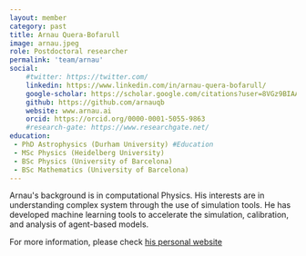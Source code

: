 ```yaml
---
layout: member
category: past
title: Arnau Quera-Bofarull
image: arnau.jpeg 
role: Postdoctoral researcher
permalink: 'team/arnau'
social:
    #twitter: https://twitter.com/
    linkedin: https://www.linkedin.com/in/arnau-quera-bofarull/
    google-scholar: https://scholar.google.com/citations?user=8VGz9BIAAAAJ&hl=en 
    github: https://github.com/arnauqb
    website: www.arnau.ai
    orcid: https://orcid.org/0000-0001-5055-9863
    #research-gate: https://www.researchgate.net/
education:
 - PhD Astrophysics (Durham University) #Education
 - MSc Physics (Heidelberg University)
 - BSc Physics (University of Barcelona)
 - BSc Mathematics (University of Barcelona)
---
```


Arnau's background is in computational Physics. His interests are in understanding complex system through the use of simulation tools. He has developed machine learning tools to accelerate the simulation, calibration, and analysis of agent-based models.

For more information, please check [his personal website](www.arnau.ai)

